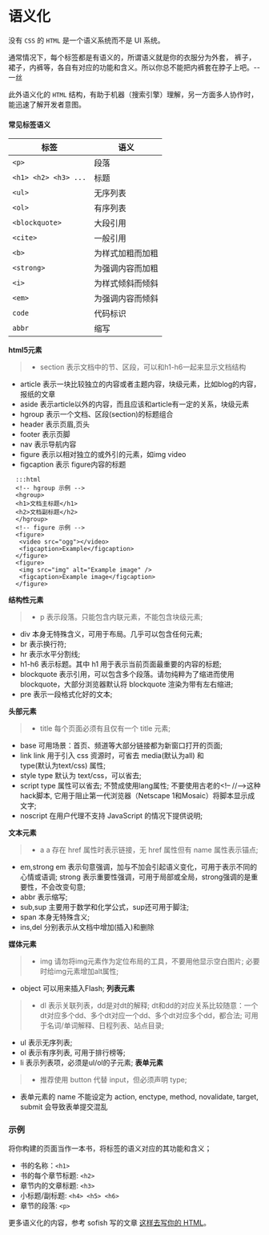 # 语义化
没有 `CSS` 的 `HTML` 是一个语义系统而不是 UI 系统。

通常情况下，每个标签都是有语义的，所谓语义就是你的衣服分为外套， 裤子，裙子，内裤等，各自有对应的功能和含义。所以你总不能把内裤套在脖子上吧。-- 一丝

此外语义化的 `HTML` 结构，有助于机器（搜索引擎）理解，另一方面多人协作时，能迅速了解开发者意图。

#### 常见标签语义

| 标签 | 语义 |
| -- | -- |
| `<p>` | 段落 |
| `<h1> <h2> <h3> ...` | 标题 |
| `<ul>` | 无序列表 |
| `<ol>` | 有序列表 |
| `<blockquote>` | 大段引用 |
| `<cite>` | 一般引用 |
| `<b>` | 为样式加粗而加粗 |
| `<strong>` | 为强调内容而加粗 |
| `<i>` | 为样式倾斜而倾斜 |
| `<em>` | 为强调内容而倾斜 |
| `code` | 代码标识 |
| `abbr` | 缩写 |
**html5元素**

>* section 表示文档中的节、区段，可以和h1-h6一起来显示文档结构
* article 表示一块比较独立的内容或者主题内容，块级元素，比如blog的内容，报纸的文章
* aside 表示article以外的内容，而且应该和article有一定的关系，块级元素
* hgroup 表示一个文档、区段(section)的标题组合
* header 表示页眉,页头
* footer 表示页脚
* nav 表示导航内容
* figure 表示以相对独立的或外引的元素，如img video
* figcaption 表示 figure内容的标题
```
  :::html
  <!-- hgroup 示例 -->
  <hgroup>
  <h1>文档主标题</h1>
  <h2>文档副标题</h2>
  </hgroup>
  <!-- figure 示例 -->
  <figure>
   <video src="ogg"></video>
   <figcaption>Example</figcaption>
  </figure>
  <figure>
   <img src="img" alt="Example image" />
   <figcaption>Example image</figcaption>
  </figure>
  ```

**结构性元素**

>* p 表示段落。只能包含内联元素，不能包含块级元素;
* div 本身无特殊含义，可用于布局。几乎可以包含任何元素;
* br 表示换行符;
* hr 表示水平分割线;
* h1-h6 表示标题。其中 h1 用于表示当前页面最重要的内容的标题;
* blockquote 表示引用，可以包含多个段落。请勿纯粹为了缩进而使用 blockquote，大部分浏览器默认将 blockquote 渲染为带有左右缩进;
* pre 表示一段格式化好的文本;

**头部元素**

>* title 每个页面必须有且仅有一个 title 元素;
* base 可用场景：首页、频道等大部分链接都为新窗口打开的页面;
* link link 用于引入 css 资源时，可省去 media(默认为all) 和  
type(默认为text/css) 属性;
* style type 默认为 text/css，可以省去;
* script type 属性可以省去; 不赞成使用lang属性; 不要使用古老的<!– //–>这种hack脚本, 它用于阻止第一代浏览器（Netscape 1和Mosaic）将脚本显示成文字;
* noscript 在用户代理不支持 JavaScript 的情况下提供说明;

**文本元素**

>* a a 存在 href 属性时表示链接，无 href 属性但有 name 属性表示锚点;
* em,strong em 表示句意强调，加与不加会引起语义变化，可用于表示不同的心情或语调; strong 表示重要性强调，可用于局部或全局，strong强调的是重要性，不会改变句意;
* abbr 表示缩写;
* sub,sup 主要用于数学和化学公式，sup还可用于脚注;
* span 本身无特殊含义;
* ins,del 分别表示从文档中增加(插入)和删除

**媒体元素**

>* img 请勿将img元素作为定位布局的工具，不要用他显示空白图片; 必要时给img元素增加alt属性;
* object 可以用来插入Flash;
**列表元素**

>* dl 表示关联列表，dd是对dt的解释; dt和dd的对应关系比较随意：一个dt对应多个dd、多个dt对应一个dd、多个dt对应多个dd，都合法; 可用于名词/单词解释、日程列表、站点目录;
* ul 表示无序列表;
* ol 表示有序列表, 可用于排行榜等;
* li 表示列表项，必须是ul/ol的子元素;
**表单元素**

>* 推荐使用 button 代替 input，但必须声明 type;
* 表单元素的 name 不能设定为 action, enctype, method, novalidate, target, submit 会导致表单提交混乱

### 示例
将你构建的页面当作一本书，将标签的语义对应的其功能和含义；
* 书的名称：`<h1>`
* 书的每个章节标题: `<h2>`
* 章节内的文章标题: `<h3>`
* 小标题/副标题: `<h4> <h5> <h6>`
* 章节的段落: `<p>`

更多语义化的内容，参考 sofish 写的文章 [这样去写你的 HTML](http://wenku.baidu.com/view/0a8d3774f242336c1eb95ea9.html)。
